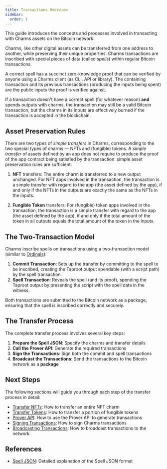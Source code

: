 ```yaml
---
title: Transactions Overview
sidebar:
  order: 1
---
```


This guide introduces the concepts and processes involved in transacting with Charms assets on the Bitcoin network.

Charms, like other digital assets can be transferred from one address to another, while preserving their unique properties. Charms transactions are inscribed with special pieces of data (called _spells_) within regular Bitcoin transactions. 

A correct spell has a succinct zero-knowledge proof that can be verified by anyone using a Charms client (as CLI, API or library). The containing transaction and its previous transactions (producing the inputs being spent) are the public inputs the proof is verified against. 

If a transaction doesn't have a correct spell (for whatever reason) **and** spends outputs with charms, the transaction may still be a valid Bitcoin transaction, but the charms in its inputs are effectively burned if the transaction is accepted in the blockchain.

## Asset Preservation Rules

There are two types of _simple transfers_ in Charms, corresponding to the two special types of charms — NFTs and (fungible) tokens. A _simple transfer_ of assets defined by an app does not require to produce the proof of the app contract being satisfied by the transaction: simple asset preservation rules are sufficient:

1. **NFT** transfers: The entire charm is transferred to a new output unchanged. For NFT apps involved in the transaction, the transaction is a simple transfer with regard to the app (the asset defined by the app), if and only if the NFTs in the outputs are exactly the same as the NFTs in the inputs. 

2. **Fungible Token** transfers: For (fungible) token apps involved in the transaction, the transaction is a simple transfer with regard to the app (the asset defined by the app), if and only if the total amount of the token in all outputs equals the total amount of the token in the inputs.

## The Two-Transaction Model

Charms inscribe spells on transactions using a two-transaction model (similar to [Ordinals](https://docs.ordinals.com/inscriptions.html)):

1. **Commit Transaction**: Sets up the transfer by committing to the spell to be inscribed, creating the Taproot output spendable (with a script path) by the spell transaction.
2. **Spell Transaction**: Reveals the spell (and its proof), spending the Taproot output by presenting the script with the spell data in the witness.

Both transactions are submitted to the Bitcoin network as a package, ensuring that the spell is inscribed correctly and securely.

## The Transfer Process

The complete transfer process involves several key steps:

1. **Prepare the Spell JSON**: Specify the charms and transfer details
2. **Call the Prover API**: Generate the required transactions
3. **Sign the Transactions**: Sign both the commit and spell transactions
4. **Broadcast the Transactions**: Send the transactions to the Bitcoin network as a **package**

## Next Steps

The following sections will guide you through each step of the transfer process in detail:

- [Transfer NFTs](/guides/wallet-integration/transfer/nft): How to transfer an entire NFT charm
- [Transfer Tokens](/guides/wallet-integration/transfer/token): How to transfer a portion of fungible tokens
- [Prover API](/guides/wallet-integration/transfer/prover-api): How to use the Prover API to generate transactions
- [Signing Transactions](/guides/wallet-integration/transfer/signing): How to sign Charms transactions
- [Broadcasting Transactions](/guides/wallet-integration/transfer/broadcasting): How to broadcast transactions to the network

## References

- [Spell JSON](/references/spell-json): Detailed explanation of the Spell JSON format
